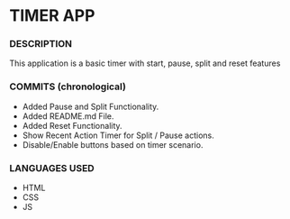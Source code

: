 # TIMER APP

### DESCRIPTION

This application is a basic timer with start, pause, split and reset features

### COMMITS (chronological)

- Added Pause and Split Functionality.
- Added README.md File.
- Added Reset Functionality.
- Show Recent Action Timer for Split / Pause actions.
- Disable/Enable buttons based on timer scenario.

### LANGUAGES USED

- HTML
- CSS
- JS
